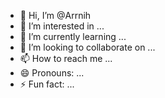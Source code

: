 - 👋 Hi, I’m @Arrnih
- 👀 I’m interested in ...
- 🌱 I’m currently learning ...
- 💞️ I’m looking to collaborate on ...
- 📫 How to reach me ...
- 😄 Pronouns: ...
- ⚡ Fun fact: ...

<!---
Arrnih/Arrnih is a ✨ special ✨ repository because its `README.md` (this file) appears on your GitHub profile.
You can click the Preview link to take a look at your changes.
--->

